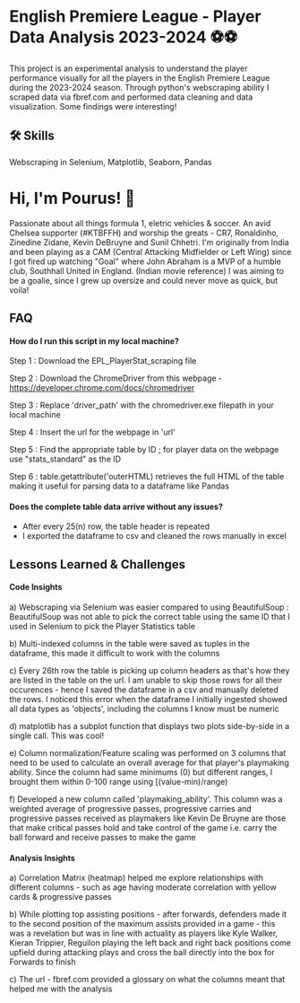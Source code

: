 
# English Premiere League - Player Data Analysis 2023-2024 ⚽⚽

This project is an experimental analysis to understand the player performance visually for all the players in the English Premiere League during the 2023-2024 season. Through python's webscraping ability I scraped data via fbref.com and performed data cleaning and data visualization. Some findings were interesting!


## 🛠 Skills
Webscraping in Selenium, Matplotlib, Seaborn, Pandas


# Hi, I'm Pourus! 👋 
Passionate about all things formula 1, eletric vehicles & soccer. An avid Chelsea supporter (#KTBFFH) and worship the greats - CR7, Ronaldinho, Zinedine Zidane, Kevin DeBruyne and Sunil Chhetri. I'm originally from India and been playing as a CAM (Central Attacking Midfielder or Left Wing) since I got fired up watching "Goal" where John Abraham is a MVP of a humble club, Southhall United in England. (Indian movie reference) I was aiming to be a goalie, since I grew up oversize and could never move as quick, but voila!


## FAQ

#### How do I run this script in my local machine?

Step 1 : Download the EPL_PlayerStat_scraping file

Step 2 : Download the ChromeDriver from this webpage - https://developer.chrome.com/docs/chromedriver

Step 3 : Replace 'driver_path' with the chromedriver.exe filepath in your local machine

Step 4 : Insert the url for the webpage in 'url'

Step 5 : Find the appropriate table by ID ; for player data on the webpage use "stats_standard" as the ID

Step 6 : table.getattribute('outerHTML) retrieves the full HTML of the table making it useful for parsing data to a dataframe like Pandas

#### Does the complete table data arrive without any issues?

- After every 25(n) row, the table header is repeated
- I exported the dataframe to csv and cleaned the rows manually in excel


## Lessons Learned & Challenges
#### Code Insights
a) Webscraping via Selenium was easier compared to using BeautifulSoup : BeautifulSoup was not able to pick the correct table using the same ID that I used in Selenium to pick the Player Statistics table

b) Multi-indexed columns in the table were saved as tuples in the dataframe, this made it difficult to work with the columns

c) Every 26th row the table is picking up column headers as that's how they are listed in the table on the url. I am unable to skip those rows for all their occurences - hence I saved the dataframe in a csv and manually deleted the rows. I noticed this error when the dataframe I initially ingested showed all data types as 'objects', including the columns I know must be numeric

d) matplotlib has a subplot function that displays two plots side-by-side in a single call. This was cool!

e) Column normalization/Feature scaling was performed on 3 columns that need to be used to calculate an overall average for that player's playmaking ability. Since the column had same minimums (0) but different ranges, I brought them within 0-100 range using [(value-min)/range)

f) Developed a new column called 'playmaking_ability'. This column was a weighted average of progressive passes, progressive carries and progressive passes received as playmakers like Kevin De Bruyne are those that make critical passes hold and take control of the game i.e. carry the ball forward and receive passes to make the game

#### Analysis Insights
a) Correlation Matrix (heatmap) helped me explore relationships with different columns - such as age having moderate correlation with yellow cards & progressive passes

b) While plotting top assisting positions - after forwards, defenders made it to the second position of the maximum assists provided in a game - this was a revelation but was in line with actuality as players like Kyle Walker, Kieran Trippier, Reguilon playing the left back and right back positions come upfield during attacking plays and cross the ball directly into the box for Forwards to finish

c) The url - fbref.com provided a glossary on what the columns meant that helped me with the analysis

